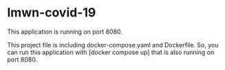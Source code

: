# lmwn-covid-19

This application is running on port 8080.

This project file is including docker-compose.yaml and Dockerfile. So, you can run this application with [docker compose up] that is also running on port 8080.
